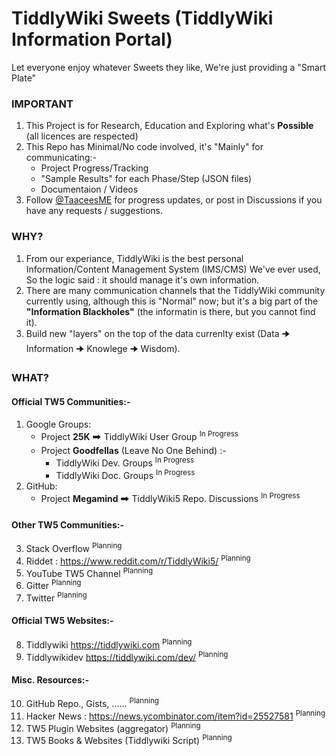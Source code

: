 # TiddlyWiki Sweets (TiddlyWiki Information Portal)
 Let everyone enjoy whatever Sweets they like, We're just providing a "Smart Plate"

### IMPORTANT
1. This Project is for Research, Education and Exploring what's __Possible__  (all licences are respected) 
2. This Repo has Minimal/No code involved, it's "Mainly" for communicating:-
    * Project Progress/Tracking
    * "Sample Results" for each Phase/Step (JSON files)
    * Documentaion / Videos
3. Follow [@TaaceesME](https://twitter.com/TaaceesME) for progress updates, or post in Discussions if you have any requests / suggestions.

### WHY?
1. From our experiance, TiddlyWiki is the best personal Information/Content Management System (IMS/CMS) We've ever used, So the logic said : it should manage it's own information.
2. There are many communication channels that the TiddlyWiki community currently using, although this is "Normal" now; but it's a big part of the __"Information Blackholes"__ (the informatin is there, but you cannot find it).
3. Build new "layers" on the top of the data currenlty exist (Data 🠊 Information 🠊 Knowlege 🠊 Wisdom).

### WHAT?
#### Official TW5 Communities:-
1. Google Groups:
   * Project __25K__  🠲  TiddlyWiki User Group <sup>In Progress</sup> 
   * Project __Goodfellas__ (Leave No One Behind) :-
      * TiddlyWiki Dev. Groups  <sup>In Progress</sup> 
      * TiddlyWiki Doc. Groups <sup>In Progress</sup> 
2. GitHub:
   * Project __Megamind__ 🠲 TiddlyWiki5 Repo. Discussions <sup>In Progress</sup> 

#### Other TW5 Communities:-
3. Stack Overflow  <sup>Planning</sup> 
4. Riddet : https://www.reddit.com/r/TiddlyWiki5/  <sup>Planning</sup> 
5. YouTube TW5 Channel  <sup>Planning</sup> 
6. Gitter  <sup>Planning</sup> 
7. Twitter   <sup>Planning</sup> 

#### Official TW5 Websites:-
8. Tiddlywiki https://tiddlywiki.com  <sup>Planning</sup> 
9. Tiddlywikidev https://tiddlywiki.com/dev/  <sup>Planning</sup> 

#### Misc. Resources:-
10. GitHub Repo., Gists, ......  <sup>Planning</sup> 
11. Hacker News : https://news.ycombinator.com/item?id=25527581  <sup>Planning</sup> 
12. TW5 Plugin Websites (aggregator)  <sup>Planning</sup> 
13. TW5 Books & Websites (Tiddlywiki Script)  <sup>Planning</sup> 




